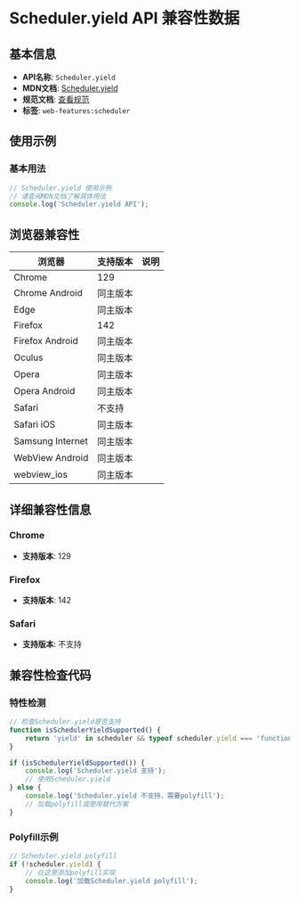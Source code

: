 # Scheduler.yield API 兼容性数据

## 基本信息

- **API名称**: `Scheduler.yield`
- **MDN文档**: [Scheduler.yield](https://developer.mozilla.org/docs/Web/API/Scheduler/yield)
- **规范文档**: [查看规范](https://wicg.github.io/scheduling-apis/#dom-scheduler-yield)
- **标签**: `web-features:scheduler`

## 使用示例

### 基本用法

```javascript
// Scheduler.yield 使用示例
// 请查阅MDN文档了解具体用法
console.log('Scheduler.yield API');
```

## 浏览器兼容性

| 浏览器 | 支持版本 | 说明 |
|--------|----------|------|
| Chrome | 129 |  |
| Chrome Android | 同主版本 |  |
| Edge | 同主版本 |  |
| Firefox | 142 |  |
| Firefox Android | 同主版本 |  |
| Oculus | 同主版本 |  |
| Opera | 同主版本 |  |
| Opera Android | 同主版本 |  |
| Safari | 不支持 |  |
| Safari iOS | 同主版本 |  |
| Samsung Internet | 同主版本 |  |
| WebView Android | 同主版本 |  |
| webview_ios | 同主版本 |  |

## 详细兼容性信息

### Chrome

- **支持版本**: 129

### Firefox

- **支持版本**: 142

### Safari

- **支持版本**: 不支持

## 兼容性检查代码

### 特性检测

```javascript
// 检查Scheduler.yield是否支持
function isSchedulerYieldSupported() {
    return 'yield' in scheduler && typeof scheduler.yield === 'function';
}

if (isSchedulerYieldSupported()) {
    console.log('Scheduler.yield 支持');
    // 使用Scheduler.yield
} else {
    console.log('Scheduler.yield 不支持，需要polyfill');
    // 加载polyfill或使用替代方案
}
```

### Polyfill示例

```javascript
// Scheduler.yield polyfill
if (!scheduler.yield) {
    // 在这里添加polyfill实现
    console.log('加载Scheduler.yield polyfill');
}
```

